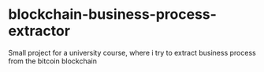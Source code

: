 # blockchain-business-process-extractor
Small project for a university course, where i try to extract business process from the bitcoin blockchain
